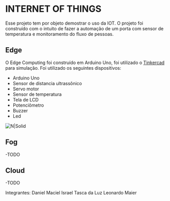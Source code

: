 # INTERNET OF THINGS

Esse projeto tem por objeto demostrar o uso da IOT.
O projeto foi construído com o intuito de fazer a automação de um porta com sensor de temperatura e monitoramento do fluxo de pessoas.

## Edge
O Edge Computing foi construído em Arduino Uno, foi utilizado o [Tinkercad](https://www.tinkercad.com/) para simulação.
Foi utilizado os seguintes dispositivos:
  - Arduino Uno
  - Sensor de distancia ultrassônico
  - Servo motor
  - Sensor de temperatura
  - Tela de LCD
  - Potenciômetro
  - Buzzer
  - Led

![N|Solid](https://uploaddeimagens.com.br/images/002/983/504/original/ImagemProjeto.PNG?1606682879)

## Fog
-TODO
## Cloud
-TODO

Integrantes:
Daniel Maciel
Israel Tasca da Luz
Leonardo Maier
